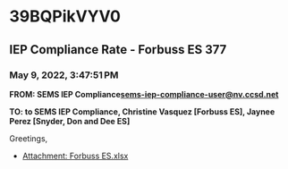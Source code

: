 # 39BQPikVYV0
## IEP Compliance Rate - Forbuss ES 377
### May 9, 2022, 3:47:51 PM
**FROM: SEMS IEP Compliance<sems-iep-compliance-user@nv.ccsd.net>**

**TO: to SEMS IEP Compliance, Christine Vasquez [Forbuss ES], Jaynee Perez [Snyder, Don and Dee ES]**


Greetings,  





* [Attachment: Forbuss ES.xlsx](39BQPikVYV0-attachment-1.xlsx)
